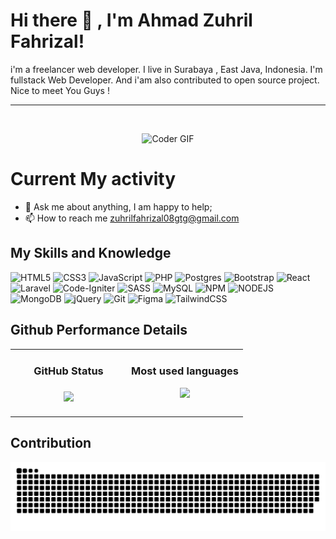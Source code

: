 # Hi there 👋 , I'm Ahmad Zuhril Fahrizal!
i'm a freelancer web developer. I live in Surabaya , East Java, Indonesia. I'm fullstack Web Developer. And i'am also contributed to open source project. Nice to meet You Guys !
<hr>
<br>
<p align="center">
<img alt="Coder GIF" height=250 width=350 src="https://64.media.tumblr.com/4fe798c5cd46cc3bae261b0a001319c9/00b143cda8fd3198-94/s540x810/3ff76166bfefd30ea27d62bb3fb95f7ffef29b6d.gifv"/>
 
<!--  <img alt="Eve - bunka" aria-hidden="true" class="TZM0T" src="https://images-wixmp-ed30a86b8c4ca887773594c2.wixmp.com/f/4075029b-32fb-4315-aee8-21fff0e6eccf/ddauurh-b08d670c-f8c4-41bc-8b0f-d5284a8651a2.gif?token=eyJ0eXAiOiJKV1QiLCJhbGciOiJIUzI1NiJ9.eyJzdWIiOiJ1cm46YXBwOjdlMGQxODg5ODIyNjQzNzNhNWYwZDQxNWVhMGQyNmUwIiwiaXNzIjoidXJuOmFwcDo3ZTBkMTg4OTgyMjY0MzczYTVmMGQ0MTVlYTBkMjZlMCIsIm9iaiI6W1t7InBhdGgiOiJcL2ZcLzQwNzUwMjliLTMyZmItNDMxNS1hZWU4LTIxZmZmMGU2ZWNjZlwvZGRhdXVyaC1iMDhkNjcwYy1mOGM0LTQxYmMtOGIwZi1kNTI4NGE4NjUxYTIuZ2lmIn1dXSwiYXVkIjpbInVybjpzZXJ2aWNlOmZpbGUuZG93bmxvYWQiXX0.m9O0tQiZXqK-GMRvQfO6oirndBiVnMlr9VRd665Eq-Y" srcset="" style="" height=250 width=350 /> --> 
 </p>
 
# Current My activity
- 💬 Ask me about anything, I am happy to help;
- 📫 How to reach me zuhrilfahrizal08gtg@gmail.com

## My Skills and Knowledge
![HTML5](https://img.shields.io/badge/html5-%23E34F26.svg?style=for-the-badge&logo=html5&logoColor=white)
![CSS3](https://img.shields.io/badge/css3-%231572B6.svg?style=for-the-badge&logo=css3&logoColor=white)
![JavaScript](https://img.shields.io/badge/javascript-%23323330.svg?style=for-the-badge&logo=javascript&logoColor=%23F7DF1E)
![PHP](https://img.shields.io/badge/php-%23777BB4.svg?style=for-the-badge&logo=php&logoColor=white)
![Postgres](https://img.shields.io/badge/postgres-%23316192.svg?style=for-the-badge&logo=postgresql&logoColor=white)
![Bootstrap](https://img.shields.io/badge/bootstrap-%23563D7C.svg?style=for-the-badge&logo=bootstrap&logoColor=white)
![React](https://img.shields.io/badge/react-%2320232a.svg?style=for-the-badge&logo=react&logoColor=%2361DAFB)
![Laravel](https://img.shields.io/badge/laravel-%23FF2D20.svg?style=for-the-badge&logo=laravel&logoColor=white)
![Code-Igniter](https://img.shields.io/badge/CodeIgniter-%23EF4223.svg?style=for-the-badge&logo=codeIgniter&logoColor=white)
![SASS](https://img.shields.io/badge/SASS-hotpink.svg?style=for-the-badge&logo=SASS&logoColor=white)
![MySQL](https://img.shields.io/badge/mysql-%2300f.svg?style=for-the-badge&logo=mysql&logoColor=white)
![NPM](https://img.shields.io/badge/NPM-%23000000.svg?style=for-the-badge&logo=npm&logoColor=white)
![NODEJS](https://img.shields.io/badge/Node.js-43853D?style=for-the-badge&logo=node.js&logoColor=white)
![MongoDB](https://img.shields.io/badge/MongoDB-%234ea94b.svg?style=for-the-badge&logo=mongodb&logoColor=white)
![jQuery](https://img.shields.io/badge/jquery-%230769AD.svg?style=for-the-badge&logo=jquery&logoColor=white)
![Git](https://img.shields.io/badge/git-%23F05033.svg?style=for-the-badge&logo=git&logoColor=white)
![Figma](https://img.shields.io/badge/figma-%23F24E1E.svg?style=for-the-badge&logo=figma&logoColor=white)
![TailwindCSS](https://img.shields.io/badge/tailwindcss-%2338B2AC.svg?style=for-the-badge&logo=tailwind-css&logoColor=white)

## Github Performance Details
<table>
   <td width="50%" valign="top">
    <h3 align="center"> GitHub Status<h3>
    <p align="center">
      <img src="https://github-readme-stats.vercel.app/api?username=zuhrilgtg08&show_icons=true&theme=nightowl&include_all_commits=true" />
    </p>
   </td>
   <td width="50%" valign="top">
    <h3 align="center"> Most used languages</h3>
     <p align="center">
      <img src="https://github-readme-stats.vercel.app/api/top-langs/?username=zuhrilgtg08&theme=nightowl"/>
     </p>
  </td>
</table>
    
## Contribution
<picture>
   <source media="(prefers-color-scheme: dark)" srcset="https://raw.githubusercontent.com/platane/platane/output/github-contribution-grid-snake-dark.svg">
   <source media="(prefers-color-scheme: light)" srcset="https://raw.githubusercontent.com/platane/platane/output/github-contribution-grid-snake.svg">
   <img alt="github contribution grid snake animation" src="https://raw.githubusercontent.com/platane/platane/output/github-contribution-grid-snake.svg">
</picture>
